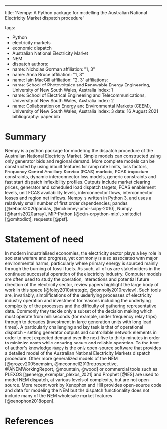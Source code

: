 ---
title: 'Nempy: A Python package for modelling the Australian National Electricity Market dispatch procedure'

tags:
  - Python
  - electricity markets
  - economic dispatch
  - Australian National Electricity Market
  - NEM
  - dispatch
authors:
  - name: Nicholas Gorman
    affiliation: "1, 3"
  - name: Anna Bruce
    affiliation: "1, 3"
  - name: Iain MacGill
    affiliation: "2, 3"
affiliations:
 - name: School of Photovoltaics and Renewable Energy Engineering, University of New South Wales, Australia
   index: 1
 - name: School of Electrical Engineering and Telecommunications, University of New South Wales, Australia
   index: 2
 - name: Collaboration on Energy and Environmental Markets (CEEM), University of New South Wales, Australia
   index: 3
date: 16 August 2021
bibliography: paper.bib

# Summary

Nempy is a python package for modelling the dispatch procedure of the Australian National Electricity Market. Simple models can constructed using only generator bids and regional demand. More complete models can be constructed by using inbuilt features for ramp rate limits, loss factors, Frequency Control Ancillary Service (FCAS) markets, FCAS trapezium constraints, dynamic interconnector loss models, generic constraints and fast start dispatch inflexibility profiles. Outputs include market clearing prices, generator and scheduled load dispatch targets, FCAS enablement levels, unit FCAS availability levels, interconnector flows, interconnector losses and region net inflows. Nempy is written in Python 3, and uses a relatively small number of first order dependencies; pandas [@reback2020pandas, @mckinney-proc-scipy-2010], Numpy [@harris2020array], MIP-Python [@coin-orpython-mip], xmltodict [@xmltodict], requests [@psf].

# Statement of need

In modern industrialised economies, the electricity sector plays a key role in societal welfare and progress, yet commonly is also associated with major environmental harms, particularly where primary energy is sourced mainly through the burning of fossil fuels. As such, all of us are stakeholders in the continued successful operation of the electricity industry. Computer models are often used to study the operation, interactions and potential future direction of the electricity sector, review papers highlight the large body of work in this space [@foley2010strategic, @connolly2010review]. Such tools are, invariably, simplifications of the underlying processes of electricity industry operation and investment for reasons including the underlying complexity of the processes and the difficulty of gathering representative data. Commonly they tackle only a subset of the decision making which must operate from milliseconds (for example, under frequency relay trips) through to decades (investment in large generation units with long lead times). A particularly challenging and key task is that of operational dispatch – setting generator outputs and controllable network elements in order to meet expected demand over the next five to thirty minutes in order to minimize costs while ensuring secure and reliable operation. To the best of author's knowledge `Nempy` is the only open-source software that provides a detailed model of the Australian National Electricity Markets dispatch procedure. Other more generalized models of the NEM [@grozev2005nemsim, @mcconnell2013retrospective, @ANEMWorkingReport, @mountain, @wood] or commercial tools such as PLEXOS [@energy_exemplar_plexos_2021] and Prophet [@IES] are used to model NEM dispatch, at various levels of complexity, but are not open-source. More recent work by Xenophon and Hill provides open-source code and data for modeling the NEM but the dispatch functionality does not include many of the NEM wholesale market features [@xenophon2018open].

# References